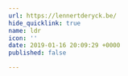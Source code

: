 ```yaml
---
url: https://lennertderyck.be/
hide_quicklink: true
name: ldr
icon: ''
date: 2019-01-16 20:09:29 +0000
published: false

---
```

